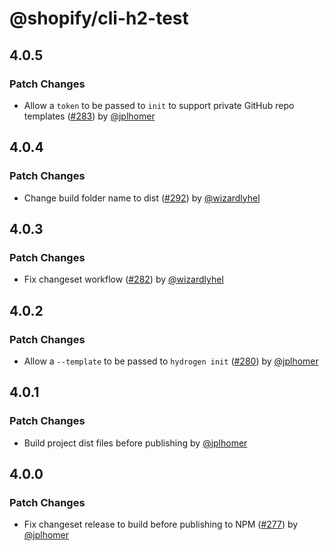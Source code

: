 # @shopify/cli-h2-test

## 4.0.5

### Patch Changes

- Allow a `token` to be passed to `init` to support private GitHub repo templates ([#283](https://github.com/Shopify/h2/pull/283)) by [@jplhomer](https://github.com/jplhomer)

## 4.0.4

### Patch Changes

- Change build folder name to dist ([#292](https://github.com/Shopify/h2/pull/292)) by [@wizardlyhel](https://github.com/wizardlyhel)

## 4.0.3

### Patch Changes

- Fix changeset workflow ([#282](https://github.com/Shopify/h2/pull/282)) by [@wizardlyhel](https://github.com/wizardlyhel)

## 4.0.2

### Patch Changes

- Allow a `--template` to be passed to `hydrogen init` ([#280](https://github.com/Shopify/h2/pull/280)) by [@jplhomer](https://github.com/jplhomer)

## 4.0.1

### Patch Changes

- Build project dist files before publishing by [@jplhomer](https://github.com/jplhomer)

## 4.0.0

### Patch Changes

- Fix changeset release to build before publishing to NPM ([#277](https://github.com/Shopify/h2/pull/277)) by [@jplhomer](https://github.com/jplhomer)
